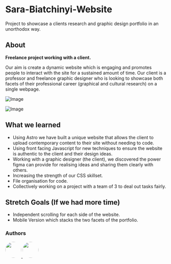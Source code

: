 # Sara-Biatchinyi-Website
Project to showcase a clients research and graphic design portfolio in an unorthodox way.

## About
**Freelance project working with a client.** 

Our aim is create a dynamic website which is engaging and promotes people to interact with the site for a sustained amount of time. Our client is a professor and freelance graphic designer who is looking to showcase both facets of their professional career (graphical and cultural research) on a single webpage.

![Image](https://github.com/user-attachments/assets/92286680-b24c-4fa7-ac58-2c4c9c0f07e9)

![Image](https://github.com/user-attachments/assets/5c2c5b3a-de51-4b9f-8a59-859caa170fc1)

## What we learned

- Using Astro we have built a unique website that allows the client to upload contemporary content to their site without needing to code.
- Using front facing Javascript for new techniques to ensure the website is authentic to the client and their design ideas.
- Working with a graphic designer (the client), we discovered the power figma can provide for realising ideas and sharing them clearly with others.
- Increasing the strength of our CSS skillset.
- File organisation for code.
- Collectively working on a project with a team of 3 to deal out tasks fairly.

## Stretch Goals (If we had more time)

- Independent scrolling for each side of the website.
- Mobile Version which stacks the two facets of the portfolio.

### Authors

<a href = 'https://github.com/tt01924'>
    <img src = 'https://avatars.githubusercontent.com/u/150555214?v=4' style="border-radius: 50%; width: 50px;">
</a>

<a href = 'https://github.com/sulphite'>
    <img src = 'https://avatars.githubusercontent.com/u/49396588?v=4' style="border-radius: 50%; width: 50px;">
</a>
